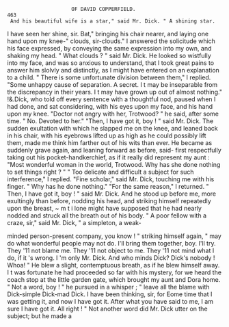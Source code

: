                          OF DAVID COPPERFIELD.                          463
     And his beautiful wife is a star," said Mr. Dick. " A shining star.
 I have seen her shine, sir. Bat," bringing his chair nearer, and laying
  one hand upon my knee-" clouds, sir-clouds."
     I answered the solicitude which his face expressed, by conveying the
 same expression into my own, and shaking my head.
     " What clouds ? " said Mr. Dick.
     He looked so wistfully into my face, and was so anxious to understand,
 that I took great pains to answer him slolvly and distinctly, as I might
 have entered on an explanation to a child.
    " There is some unfortunate division between them," I replied. "Some
 unhappy cause of separation. A secret. I t may be inseparable from the
 discrepancy in their years. I t may have grown up out of almost
 nothing."
    !&.Dick, who told off every sentence with a thoughtful nod, paused
 when I had done, and sat considering, with his eyes upon my face, and
 his hand upon my knee.
    "Doctor not angry with her, Trotwood? " he said, after some time.
    " No. Devoted to her."
    "Then, I have got it, boy ! " said Mr. Dick.
    The sudden exultation with which he slapped me on the knee, and
leaned back in his chair, with his eyebrows lifted up as high as he could
possibly lift them, made me think him farther out of his wits than ever.
 He became as suddenly grave again, and leaning forward as before, said-
first respectfully taking out his pocket-handkerchief, as if it really did
represent my aunt :
    "Most wonderful woman in the world, Trotwood. Why has she done
nothing to set things right ? "
    " Too delicate and difficult a subject for such interference," I replied.
    "Fine scholar," said Mr. Dick, touching me with his finger. " Why
has he done nothing."
   "For the same reason," I returned.
   " Then, I have got it, boy ! " said Mr. Dick.      And he stood up before
me, more exultingly than before, nodding his head, and striking himself
repeatedly upon the breast, ~ m t i lone might have supposed that he had
nearly nodded and struck all the breath out of his body.
   " A poor fellow with a craze, sir," said Mr. Dick, " a simpleton, a weak-

minded person-present       company, you know ! " striking himself again,
" may do what wonderful people may not do.          I'll bring them together,
boy. I'll try. They '11 not blame me. They '11 not object to me. They '11
not mind what I do, if it 's wrong. I 'm only Mr. Dick. And who minds
Dick? Dick's nobody ! Whoa! " He blew a slight, contemptuous
breath, as if he blew himself away.
   I t was fortunate he had proceeded so far with his mystery, for we heard
the coach stop at the little garden gate, which brought my aunt and Dora
home.
   " Not a word, boy ! " he pursued in a whisper ; " leave all the blame
with Dick-simple Dick-mad Dick. I have been thinking, sir, for Eome
time that I was getting it, and now I have got it. After what you have
said to me, I am sure I have got it. All right ! "
   Not another word did Mr. Dick utter on the subject; but he made a

